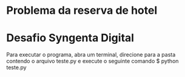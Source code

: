 # Problema da reserva de hotel
# Desafio Syngenta Digital
Para executar o programa, abra um terminal, direcione para a pasta contendo o arquivo teste.py e execute o seguinte comando $ python teste.py 
